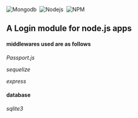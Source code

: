 ![Mongodb](https://img.shields.io/badge/MongoDB-4EA94B?style=for-the-badge&logo=mongodb&logoColor=white)&nbsp;
![Nodejs](https://img.shields.io/badge/Node.js-339933?style=for-the-badge&logo=nodedotjs&logoColor=white)&nbsp;
![NPM](https://img.shields.io/badge/npm-CB3837?style=for-the-badge&logo=npm&logoColor=white)&nbsp;

## A Login module for node.js apps

#### middlewares used are as follows

_Passport.js_

_sequelize_

_express_

#### database

_sqlite3_
